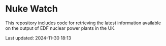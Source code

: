 # Nuke Watch

This repository includes code for retrieving the latest information available on the output of EDF nuclear power plants in the UK.

Last updated: 2024-11-30 18:13